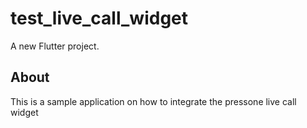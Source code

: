# test_live_call_widget

A new Flutter project.

## About

This is a sample application on how to integrate the pressone live call widget
